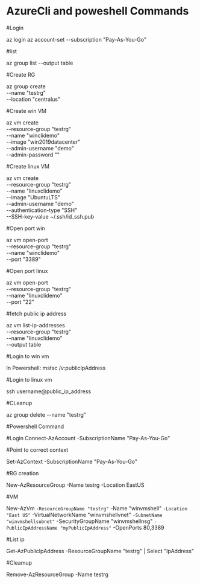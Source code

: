 # AzureCli and poweshell Commands

#Login

az login
az account-set --subscription "Pay-As-You-Go"

#list

az group list --output table

#Create RG

az group create \
    --name "testrg" \
    --location "centralus"
    
#Create win VM

az vm create \
  --resource-group "testrg" \
  --name "winclidemo" \
  --image "win2019datacenter" \
  --admin-username "demo" \
  --admin-password "" 
  
#Create linux VM

az vm create \
  --resource-group "testrg" \
  --name "linuxclidemo" \
  --image "UbuntuLTS" \
  --admin-username "demo" \
  --authentication-type "SSH" \
  --SSH-key-value ~/.ssh/id_ssh.pub
  
#Open port win

az vm open-port \
  --resource-group "testrg" \
  --name "winclidemo" \
  --port "3389"
  
#Open port linux

az vm open-port \
  --resource-group "testrg" \
  --name "linuxclidemo" \
  --port "22"
  
#fetch public ip address

az vm list-ip-addresses \
  --resource-group "testrg" \
  --name "linuxclidemo" \
  --output table
  
#Login to win vm

In Powershell: mstsc /v:publicIpAddress

#Login to linux vm

ssh username@public_ip_address

#CLeanup

az group delete --name "testrg" 

#Powershell Command

#Login
Connect-AzAccount -SubscriptionName "Pay-As-You-Go"

#Point to correct context

Set-AzContext -SubscriptionName "Pay-As-You-Go"

#RG creation

New-AzResourceGroup -Name testrg -Location EastUS

#VM

New-AzVm `
    -ResourceGroupName "testrg" `
    -Name "winvmshell" `
    -Location "East US" `
    -VirtualNetworkName "winvmshellvnet" `
    -SubnetName "winvmshellsubnet" `
    -SecurityGroupName "winvmshellnsg" `
    -PublicIpAddressName "myPublicIpAddress" `
    -OpenPorts 80,3389

#List ip

Get-AzPublicIpAddress -ResourceGroupName "testrg" | Select "IpAddress"

#Cleamup

Remove-AzResourceGroup -Name testrg
